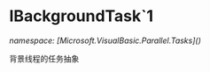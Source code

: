 ﻿# IBackgroundTask`1
_namespace: [Microsoft.VisualBasic.Parallel.Tasks](<a href="#" onClick="load('/docs/Microsoft.VisualBasic.Parallel.Tasks/index.md')"></a>)_

背景线程的任务抽象




